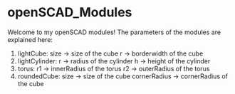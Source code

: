 # openSCAD_Modules

Welcome to my openSCAD modules!
The parameters of the modules are explained here:

1. lightCube:
  size -> size of the cube
  r -> borderwidth of the cube
2. lightCylinder:
  r -> radius of the cylinder
  h -> height of the cylinder
3. torus:
  r1 -> innerRadius of the torus
  r2 -> outerRadius of the torus
4. roundedCube:
  size -> size of the cube
  cornerRadius -> cornerRadius of the cube 
